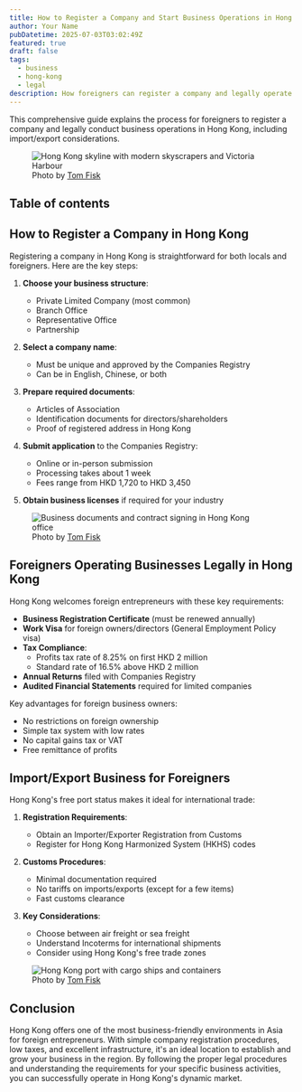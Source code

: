 ```yaml
---
title: How to Register a Company and Start Business Operations in Hong Kong
author: Your Name
pubDatetime: 2025-07-03T03:02:49Z
featured: true
draft: false
tags:
  - business
  - hong-kong
  - legal
description: How foreigners can register a company and legally operate businesses in Hong Kong
---
```


This comprehensive guide explains the process for foreigners to register a company and legally conduct business operations in Hong Kong, including import/export considerations.

<figure>
  <img
    src="https://images.pexels.com/photos/4386431/pexels-photo-4386431.jpeg?auto=compress&cs=tinysrgb&w=1260&h=750&dpr=1"
    alt="Hong Kong skyline with modern skyscrapers and Victoria Harbour"
  />
  <figcaption class="text-center">
    Photo by <a href="https://www.pexels.com/photo/hong-kong-skyline-with-modern-skyscrapers-and-victoria-harbour-4386431/">Tom Fisk</a>
  </figcaption>
</figure>

## Table of contents

## How to Register a Company in Hong Kong

Registering a company in Hong Kong is straightforward for both locals and foreigners. Here are the key steps:

1. **Choose your business structure**:
   - Private Limited Company (most common)
   - Branch Office
   - Representative Office
   - Partnership

2. **Select a company name**:
   - Must be unique and approved by the Companies Registry
   - Can be in English, Chinese, or both

3. **Prepare required documents**:
   - Articles of Association
   - Identification documents for directors/shareholders
   - Proof of registered address in Hong Kong

4. **Submit application** to the Companies Registry:
   - Online or in-person submission
   - Processing takes about 1 week
   - Fees range from HKD 1,720 to HKD 3,450

5. **Obtain business licenses** if required for your industry

<figure>
  <img
    src="https://images.pexels.com/photos/4386378/pexels-photo-4386378.jpeg?auto=compress&cs=tinysrgb&w=1260&h=750&dpr=1"
    alt="Business documents and contract signing in Hong Kong office"
  />
  <figcaption class="text-center">
    Photo by <a href="https://www.pexels.com/photo/business-documents-and-contract-signing-in-hong-kong-office-4386378/">Tom Fisk</a>
  </figcaption>
</figure>

## Foreigners Operating Businesses Legally in Hong Kong

Hong Kong welcomes foreign entrepreneurs with these key requirements:

- **Business Registration Certificate** (must be renewed annually)
- **Work Visa** for foreign owners/directors (General Employment Policy visa)
- **Tax Compliance**:
  - Profits tax rate of 8.25% on first HKD 2 million
  - Standard rate of 16.5% above HKD 2 million
- **Annual Returns** filed with Companies Registry
- **Audited Financial Statements** required for limited companies

Key advantages for foreign business owners:
- No restrictions on foreign ownership
- Simple tax system with low rates
- No capital gains tax or VAT
- Free remittance of profits

## Import/Export Business for Foreigners

Hong Kong's free port status makes it ideal for international trade:

1. **Registration Requirements**:
   - Obtain an Importer/Exporter Registration from Customs
   - Register for Hong Kong Harmonized System (HKHS) codes

2. **Customs Procedures**:
   - Minimal documentation required
   - No tariffs on imports/exports (except for a few items)
   - Fast customs clearance

3. **Key Considerations**:
   - Choose between air freight or sea freight
   - Understand Incoterms for international shipments
   - Consider using Hong Kong's free trade zones

<figure>
  <img
    src="https://images.pexels.com/photos/4480505/pexels-photo-4480505.jpeg?auto=compress&cs=tinysrgb&w=1260&h=750&dpr=1"
    alt="Hong Kong port with cargo ships and containers"
  />
  <figcaption class="text-center">
    Photo by <a href="https://www.pexels.com/photo/hong-kong-port-with-cargo-ships-and-containers-4480505/">Tom Fisk</a>
  </figcaption>
</figure>

## Conclusion

Hong Kong offers one of the most business-friendly environments in Asia for foreign entrepreneurs. With simple company registration procedures, low taxes, and excellent infrastructure, it's an ideal location to establish and grow your business in the region. By following the proper legal procedures and understanding the requirements for your specific business activities, you can successfully operate in Hong Kong's dynamic market.
